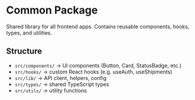 # Common Package

Shared library for all frontend apps. Contains reusable components, hooks, types, and utilities.

## Structure

- `src/components/` → UI components (Button, Card, StatusBadge, etc.)
- `src/hooks/` → custom React hooks (e.g. useAuth, useShipments)
- `src/lib/` → API client, helpers, config
- `src/types/` → shared TypeScript types
- `src/utils/` → utility functions

